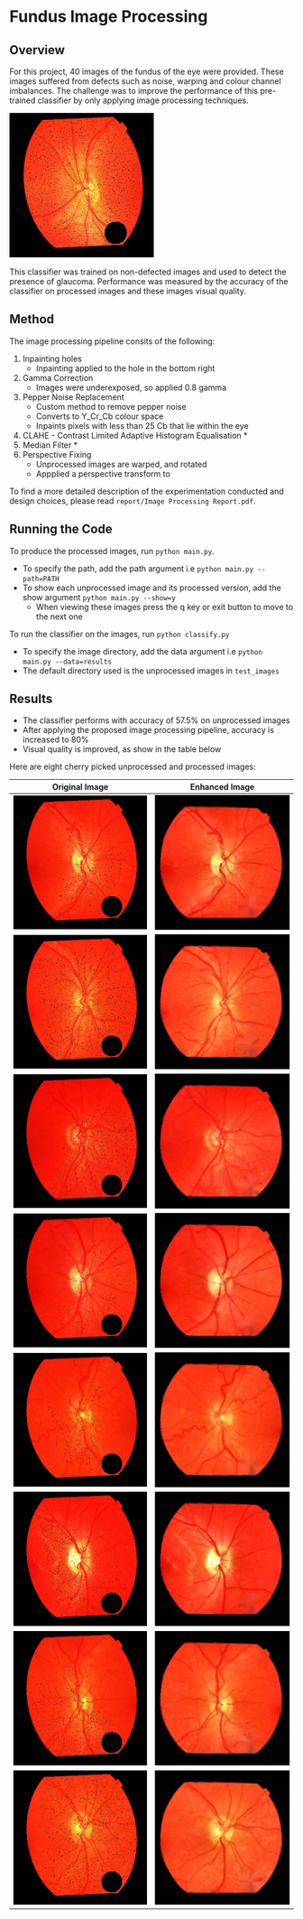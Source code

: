 # Fundus Image Processing
## Overview
For this project, 40 images of the fundus of the eye were provided. These images suffered from defects such as noise, warping and colour channel imbalances. The challenge was to improve the performance of this pre-trained classifier by only applying image processing techniques. 

![example unprocessed image](./test_images/im06-RET126OS.jpg)

This classifier was trained on non-defected images and used to detect the presence of glaucoma. Performance was measured by the accuracy of the classifier on processed images and these images visual quality.  


## Method
The image processing pipeline consits of the following:

1. Inpainting holes
    * Inpainting applied to the hole in the bottom right 
2. Gamma Correction
    * Images were underexposed, so applied 0.8 gamma
3. Pepper Noise Replacement
    * Custom method to remove pepper noise
    * Converts to Y_Cr_Cb colour space
    * Inpaints pixels with less than 25 Cb that lie within the eye  
4. CLAHE - Contrast Limited Adaptive Histogram Equalisation
    * 
5. Median Filter
    * 
6. Perspective Fixing
    * Unprocessed images are warped, and rotated
    * Appplied a perspective transform to 

To find a more detailed description of the experimentation conducted and design choices, please read `report/Image Processing Report.pdf`.
## Running the Code
To produce the processed images, run `python main.py`.
* To specify the path, add the path argument i.e `python main.py --path=PATH`
* To show each unprocessed image and its processed version, add the show argument `python main.py --show=y`
    * When viewing these images press the q key or exit button to move to the next one

To run the classifier on the images, run `python classify.py`
*   To specify the image directory, add the data argument i.e `python main.py --data=results`
* The default directory used is the unprocessed images in `test_images` 



## Results
* The classifier performs with accuracy of 57.5% on unprocessed images
* After applying the proposed image processing pipeline, accuracy is increased to 80%
* Visual quality is improved, as show in the table below

Here are eight cherry picked unprocessed and processed images:

| Original Image | Enhanced Image |
|----------------|----------------|
| ![Original Image 1](./test_images/im04-RET037OD.jpg) | ![Enhanced Image 1](./results/im04-RET037OD.jpg) |
| ![Original Image 2](./test_images/im08-RET130OD.jpg) | ![Enhanced Image 2](./results/im08-RET130OD.jpg) |
| ![Original Image 3](./test_images/im16-RET228OD.jpg) | ![Enhanced Image 3](./results/im16-RET228OD.jpg) |
| ![Original Image 4](./test_images/im18-RET255OD.jpg) | ![Enhanced Image 4](./results/im18-RET255OD.jpg) |
| ![Original Image 5](./test_images/im20-RET266OS.jpg) | ![Enhanced Image 5](./results/im20-RET266OS.jpg) |
| ![Original Image 6](./test_images/im33-RET072OD.jpg) | ![Enhanced Image 6](./results/im33-RET072OD.jpg) |
| ![Original Image 7](./test_images/im36-RET104OS.jpg) | ![Enhanced Image 7](./results/im36-RET104OS.jpg) |
| ![Original Image 8](./test_images/im40-RET264OD.jpg) | ![Enhanced Image 8](./results/im40-RET264OD.jpg) |
